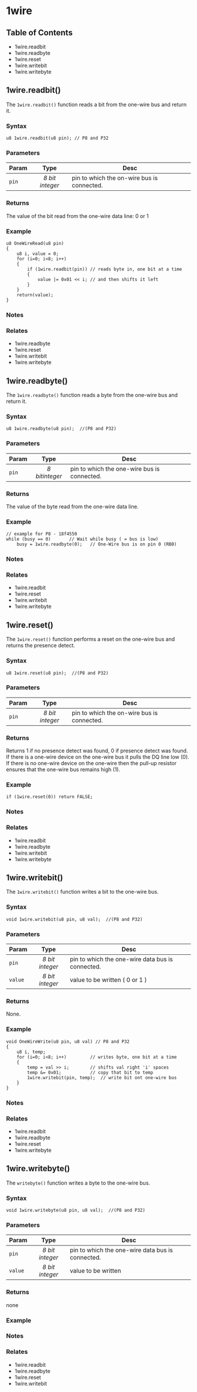 # 1wire

## Table of Contents

* 1wire.readbit
* 1wire.readbyte
* 1wire.reset
* 1wire.writebit
* 1wire.writebyte

## 1wire.readbit()

The `1wire.readbit()` function reads a bit from the one-wire bus and return it.


### Syntax

```processing
u8 1wire.readbit(u8 pin); // P8 and P32
```

### Parameters

| Param		| Type		| Desc				|
|---------------|:-------------:|-------------------------------|
| `pin`		| *8 bit integer*	| pin to which the on-wire bus is connected.	|

### Returns

The value of the bit read from the one-wire data line: 0 or 1

### Example 

```processing
u8 OneWireRead(u8 pin)
{
	u8 i, value = 0;	
	for (i=0; i<8; i++)
	{
		if (1wire.readbit(pin))	// reads byte in, one bit at a time
		{
			value |= 0x01 << i;	// and then shifts it left
		}
	}
	return(value);
}
```

### Notes

### Relates

* 1wire.readbyte
* 1wire.reset
* 1wire.writebit
* 1wire.writebyte

## 1wire.readbyte()

The `1wire.readbyte()` function reads a byte from the one-wire bus and return it. 

### Syntax

```processing
u8 1wire.readbyte(u8 pin);  //(P8 and P32)
```

### Parameters

| Param		| Type		| Desc				|
|---------------|:-------------:|-------------------------------|
| `pin`		| *8 bitinteger*	| pin to which the one-wire bus is connected.	|


### Returns

The value of the byte read from the one-wire data line.

### Example

```processing
// example for P8 - 18f4550
while (busy == 0)		// Wait while busy ( = bus is low)
    busy = 1wire.readbyte(0);	// One-Wire bus is on pin 0 (RB0)
```

### Notes


### Relates

* 1wire.readbit
* 1wire.reset
* 1wire.writebit
* 1wire.writebyte


## 1wire.reset()

The `1wire.reset()` function performs a reset on the one-wire bus and returns the presence detect.

### Syntax

```processing
u8 1wire.reset(u8 pin);  //(P8 and P32)
```

### Parameters

| Param		| Type		| Desc				|
|---------------|:-------------:|-------------------------------|
| `pin`		| *8 bit integer*	| pin to which the on-wire bus is connected.	|

### Returns

Returns 1 if no presence detect was found, 0 if presence detect was found.
If there is a one-wire device on the one-wire bus it pulls the DQ line low (0).
If there is no one-wire device on the one-wire then the pull-up resistor ensures that the one-wire bus remains high (1). 

### Example

```processing
if (1wire.reset(0)) return FALSE;
```

### Notes


### Relates

* 1wire.readbit
* 1wire.readbyte
* 1wire.writebit
* 1wire.writebyte


## 1wire.writebit()

The `1wire.writebit()` function writes a bit to the one-wire bus.

### Syntax

```processing
void 1wire.writebit(u8 pin, u8 val);  //(P8 and P32)
```

### Parameters

| Param		| Type		| Desc				|
|---------------|:-------------:|-------------------------------|
| `pin`		| *8 bit integer*	| pin to which the one-wire data bus is connected.	|
| `value`	| *8 bit integer*	| value to be written ( 0 or 1 ) |


### Returns

None.

### Example

```processing
void OneWireWrite(u8 pin, u8 val) // P8 and P32
{
    u8 i, temp;
    for (i=0; i<8; i++)			// writes byte, one bit at a time
    {
        temp = val >> i;		// shifts val right 'i' spaces
        temp &= 0x01;			// copy that bit to temp
        1wire.writebit(pin, temp);	// write bit ont one-wire bus
    }
}
```

### Notes

### Relates

* 1wire.readbit
* 1wire.readbyte
* 1wire.reset
* 1wire.writebyte


## 1wire.writebyte()

The `writebyte()` function writes a byte to the one-wire bus.

### Syntax

```processing
void 1wire.writebyte(u8 pin, u8 val);  //(P8 and P32)
```

### Parameters

| Param		| Type		| Desc				|
|---------------|:-------------:|-------------------------------|
| `pin`		| *8 bit integer*	| pin to which the one-wire data bus is connected.	|
| `value`	| *8 bit integer*	| value to be written  |

### Returns

none

### Example

### Notes

### Relates

* 1wire.readbit
* 1wire.readbyte
* 1wire.reset
* 1wire.writebit








